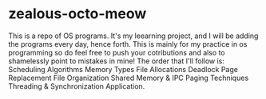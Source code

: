 # zealous-octo-meow
This is a repo of OS programs.
It's my leearning project, and I will be adding the programs every day, hence forth. 
This is mainly for my practice in os programming so do feel free to push your cotributions and also to shamelessly point to mistakes in mine! 
The order that I'll follow is: 
Scheduling Algorithms
Memory Types
File Allocations
Deadlock 
Page Replacement
File Organization
Shared Memory & IPC
Paging Techniques
Threading & Synchronization Application.
